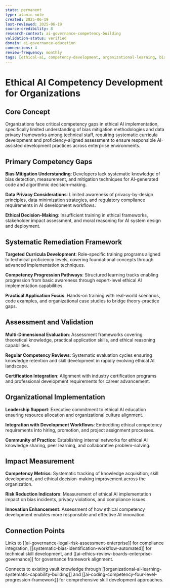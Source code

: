 ```yaml
---
state: permanent
type: atomic-note
created: 2025-06-19
last-reviewed: 2025-06-19
source-credibility: 8
research-context: ai-governance-competency-building
validation-status: verified
domain: ai-governance-education
connections: 4
review-frequency: monthly
tags: [ethical-ai, competency-development, organizational-learning, bias-mitigation, privacy]
---
```


# Ethical AI Competency Development for Organizations

## Core Concept

Organizations face critical competency gaps in ethical AI implementation, specifically limited understanding of bias mitigation methodologies and data privacy frameworks among technical staff, requiring systematic curricula development and proficiency-aligned assessment to ensure responsible AI-assisted development practices across enterprise environments.

## Primary Competency Gaps

**Bias Mitigation Understanding**: Developers lack systematic knowledge of bias detection, measurement, and mitigation techniques for AI-generated code and algorithmic decision-making.

**Data Privacy Considerations**: Limited awareness of privacy-by-design principles, data minimization strategies, and regulatory compliance requirements in AI development workflows.

**Ethical Decision-Making**: Insufficient training in ethical frameworks, stakeholder impact assessment, and moral reasoning for AI system design and deployment.

## Systematic Remediation Framework

**Targeted Curricula Development**: Role-specific training programs aligned to technical proficiency levels, covering foundational concepts through advanced implementation techniques.

**Competency Progression Pathways**: Structured learning tracks enabling progression from basic awareness through expert-level ethical AI implementation capabilities.

**Practical Application Focus**: Hands-on training with real-world scenarios, code examples, and organizational case studies to bridge theory-practice gaps.

## Assessment and Validation

**Multi-Dimensional Evaluation**: Assessment frameworks covering theoretical knowledge, practical application skills, and ethical reasoning capabilities.

**Regular Competency Reviews**: Systematic evaluation cycles ensuring knowledge retention and skill development in rapidly evolving ethical AI landscape.

**Certification Integration**: Alignment with industry certification programs and professional development requirements for career advancement.

## Organizational Implementation

**Leadership Support**: Executive commitment to ethical AI education ensuring resource allocation and organizational culture alignment.

**Integration with Development Workflows**: Embedding ethical competency requirements into hiring, promotion, and project assignment processes.

**Community of Practice**: Establishing internal networks for ethical AI knowledge sharing, peer learning, and collaborative problem-solving.

## Impact Measurement

**Competency Metrics**: Systematic tracking of knowledge acquisition, skill development, and ethical decision-making improvement across the organization.

**Risk Reduction Indicators**: Measurement of ethical AI implementation impact on bias incidents, privacy violations, and compliance issues.

**Innovation Enhancement**: Assessment of how ethical competency development enables more responsible and effective AI innovation.

## Connection Points

Links to [[ai-governance-legal-risk-assessment-enterprise]] for compliance integration, [[systematic-bias-identification-workflow-automated]] for technical skill development, and [[ai-ethics-review-boards-enterprise-governance]] for governance framework alignment.

Connects to existing vault knowledge through [[organizational-ai-learning-systematic-capability-building]] and [[ai-coding-competency-four-level-progression-framework]] for comprehensive skill development approaches.